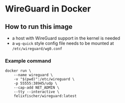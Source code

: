 # WireGuard in Docker

## How to run this image

-   a host with WireGuard support in the kernel is needed
-   a `wg-quick` style config file needs to be mounted at
    `/etc/wireguard/wg0.conf`

### Example command

```
docker run \
    --name wireguard \
    -v "$(pwd)":/etc/wireguard \
    -p 55555:38945/udp \
    --cap-add NET_ADMIN \
    --tty --interactive \
    felixfischer/wireguard:latest
```
